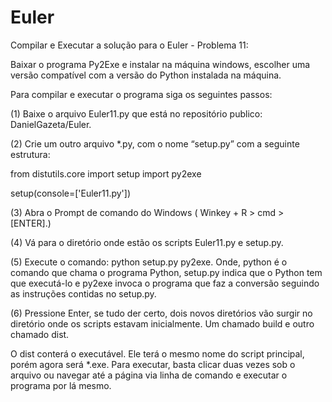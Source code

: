 # Euler
Compilar e Executar a solução para o Euler - Problema 11:

Baixar o programa Py2Exe e instalar na máquina windows, escolher uma versão compatível com a versão do Python instalada na máquina.

Para compilar e executar o programa siga os seguintes passos:

(1) Baixe o arquivo Euler11.py que está no repositório publico: DanielGazeta/Euler.

(2) Crie um outro arquivo *.py, com o nome “setup.py” com a seguinte estrutura:

  from distutils.core import setup
  import py2exe

  setup(console=['Euler11.py'])

(3) Abra o Prompt de comando do Windows ( Winkey + R > cmd > [ENTER].)

(4) Vá para o diretório onde estão os scripts Euler11.py e setup.py.

(5) Execute o comando: python setup.py py2exe.
Onde, python é o comando que chama o programa Python, setup.py indica que o Python tem que executá-lo e py2exe invoca o programa que faz a conversão seguindo as instruções contidas no setup.py.

(6) Pressione Enter, se tudo der certo, dois novos diretórios vão surgir no diretório onde os scripts estavam inicialmente. Um chamado build e outro chamado dist.

O dist conterá o executável. Ele terá o mesmo nome do script principal, porém agora será *.exe. 
Para executar, basta clicar duas vezes sob o arquivo ou navegar até a página via linha de comando e executar o programa por lá mesmo. 

